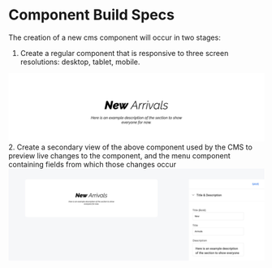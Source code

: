 # Component Build Specs

The creation of a new cms component will occur in two stages:<br>

1. Create a regular component that is responsive to three screen resolutions: desktop, tablet, mobile. <br>
<img src="images/component-desktop.png">
2. Create a secondary view of the above component used by the CMS to preview live changes to the component, and the menu component containing fields from which those changes occur <br>
<img src="images/component-cms.png">

